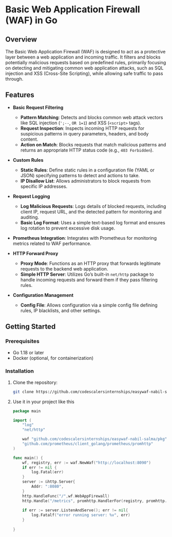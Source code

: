 # Basic Web Application Firewall (WAF) in Go

## Overview

The Basic Web Application Firewall (WAF) is designed to act as a protective layer between a web application and incoming traffic. It filters and blocks potentially malicious requests based on predefined rules, primarily focusing on detecting and mitigating common web application attacks, such as SQL injection and XSS (Cross-Site Scripting), while allowing safe traffic to pass through.

## Features

- **Basic Request Filtering**
  - **Pattern Matching**: Detects and blocks common web attack vectors like SQL injection (`';--`, `OR 1=1`) and XSS (`<script>` tags).
  - **Request Inspection**: Inspects incoming HTTP requests for suspicious patterns in query parameters, headers, and body content.
  - **Action on Match**: Blocks requests that match malicious patterns and returns an appropriate HTTP status code (e.g., `403 Forbidden`).

- **Custom Rules**
  - **Static Rules**: Define static rules in a configuration file (YAML or JSON) specifying patterns to detect and actions to take.
  - **IP Disallow List**: Allows administrators to block requests from specific IP addresses.

- **Request Logging**
  - **Log Malicious Requests**: Logs details of blocked requests, including client IP, request URL, and the detected pattern for monitoring and auditing.
  - **Basic Log Format**: Uses a simple text-based log format and ensures log rotation to prevent excessive disk usage.

- **Prometheus Integration**: Integrates with Prometheus for monitoring metrics related to WAF performance.

- **HTTP Forward Proxy**
  - **Proxy Mode**: Functions as an HTTP proxy that forwards legitimate requests to the backend web application.
  - **Simple HTTP Server**: Utilizes Go’s built-in `net/http` package to handle incoming requests and forward them if they pass filtering rules.

- **Configuration Management**
  - **Config File**: Allows configuration via a simple config file defining rules, IP blacklists, and other settings.

## Getting Started

### Prerequisites

- Go 1.18 or later
- Docker (optional, for containerization)

### Installation

1. Clone the repository:

   ```bash
   git clone https://github.com/codescalersinternships/easywaf-nabil-salma/tree/development/pkg/
   
2. Use it in your project like this 


    ```go
    package main

    import (
        "log"
        "net/http"

        waf "github.com/codescalersinternships/easywaf-nabil-salma/pkg"
        "github.com/prometheus/client_golang/prometheus/promhttp"
    )

    func main() {
        wf, registry, err := waf.NewWaf("http://localhost:8090")
        if err != nil {
            log.Fatal(err)
        }
        server := &http.Server{
            Addr: ":8080",
        }
        http.HandleFunc("/",wf.WebAppFirewall)
        http.Handle("/metrics", promhttp.HandlerFor(registry, promhttp.HandlerOpts{}))
        
        if err := server.ListenAndServe(); err != nil{
            log.Fatalf("error running server: %v", err)
        }
        
    }
    ```
